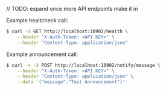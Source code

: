 // TODO: expand once more API endpoints make it in

Example healtcheck call:
```bash
$ curl -X GET http://localhost:10902/health \
    --header "X-Auth-Token: <API KEY>" \
    --header "Content-Type: application/json"         
```

Example announcement call:
```bash
$ curl -v -X POST http://localhost:10902/notify/message \
    --header "X-Auth-Token: <API KEY>" \
    --header "Content-Type: application/json" \
    --data '{"message":"Test Announcement"}'
```
